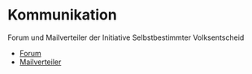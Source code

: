 # Kommunikation
Forum und Mailverteiler der Initiative Selbstbestimmter Volksentscheid

* [Forum](https://waffle.io/Selbstbestimmter-Volksentscheid/Kommunikation)
* [Mailverteiler](https://gitter.im/Selbstbestimmter-Volksentscheid/Kommunikation)
